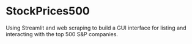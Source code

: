 # StockPrices500
Using Streamlit and web scraping to build a GUI interface for listing and interacting with the top 500 S&amp;P companies.
